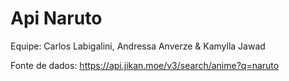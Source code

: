 # Api Naruto
Equipe: Carlos Labigalini, Andressa Anverze & Kamylla Jawad

Fonte de dados: https://api.jikan.moe/v3/search/anime?q=naruto
